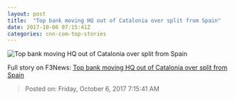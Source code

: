 ```yaml
---
layout: post
title:  "Top bank moving HQ out of Catalonia over split from Spain"
date: 2017-10-06 07:15:41Z
categories: cnn-com-top-stories
---
```


![Top bank moving HQ out of Catalonia over split from Spain](http://i2.cdn.turner.com/money/dam/assets/171005140054-banco-de-sabadell-spanish-bank-spain-catalonia-780x439.jpg)




Full story on F3News: [Top bank moving HQ out of Catalonia over split from Spain](http://www.f3nws.com/n/n4fRGG)

> Posted on: Friday, October 6, 2017 7:15:41 AM
